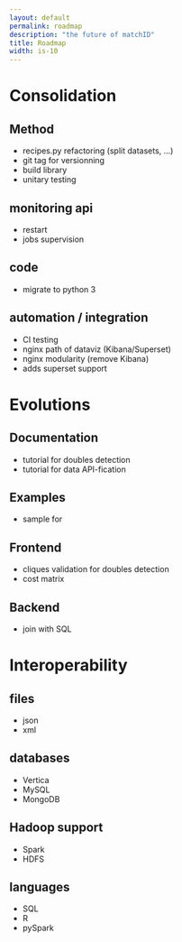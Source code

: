 ```yaml
---
layout: default
permalink: roadmap
description: "the future of matchID"
title: Roadmap
width: is-10
---
```


<div class="tile is-ancestor">

<div class="tile is-vertical is-4">
<div class="tile is-child notification is-light"  markdown="1">
  
# Consolidation

## Method
- recipes.py refactoring (split datasets, ...)
- git tag for versionning
- build library
- unitary testing

## monitoring api
- restart
- jobs supervision

## code
- migrate to python 3

## automation / integration
- CI testing
- nginx path of dataviz (Kibana/Superset)
- nginx modularity (remove Kibana)
- adds superset support

</div>
</div>

<div class="tile is-vertical is-4">
<div class="tile is-child notification is-success"  markdown="1">

# Evolutions
## Documentation
- tutorial for doubles detection
- tutorial for data API-fication

## Examples
- sample for 
## Frontend
- cliques validation for doubles detection
- cost matrix

## Backend
- join with SQL

</div>
</div>

<div class="is-vertical is-4">
<div class="tile is-child notification is-info"  markdown="1">

# Interoperability

## files
- json
- xml

## databases
- Vertica
- MySQL
- MongoDB

## Hadoop support
- Spark
- HDFS

## languages
- SQL
- R
- pySpark

</div>
</div>

</div>
